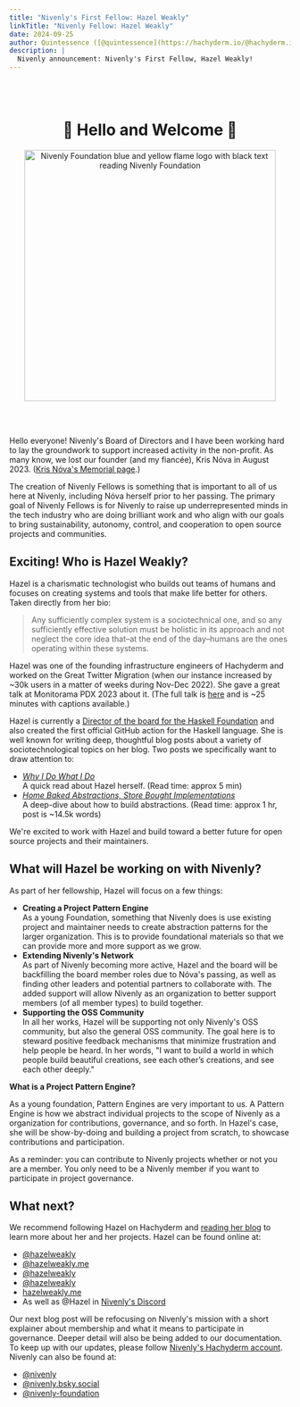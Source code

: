 ```yaml
---
title: "Nivenly's First Fellow: Hazel Weakly"
linkTitle: "Nivenly Fellow: Hazel Weakly"
date: 2024-09-25
author: Quintessence ([@quintessence](https://hachyderm.io/@hachyderm.io))
description: |
  Nivenly announcement: Nivenly's First Fellow, Hazel Weakly!
---
```


<br /><br />
<center>
<h1>🎉 Hello and Welcome 🎉</h1>

<img src="/who/hazel-weakly.jpg"
     width="450px"
     alt="Nivenly Foundation blue and yellow flame logo with black text reading Nivenly Foundation">
</center>
<br /><br />

Hello everyone! Nivenly's Board of Directors and I have been working hard to lay
the groundwork to support increased activity in the non-profit. As many know, we
lost our founder (and my fiancée), Kris Nóva in August 2023.
([Kris Nóva's Memorial page](/memorials/krisnova/).)

The creation of Nivenly Fellows is something that is important to all of us here
at Nivenly, including Nóva herself prior to her passing. The primary goal of
Nivenly Fellows is for Nivenly to raise up underrepresented minds in the tech
industry who are doing brilliant work and who align with our goals to bring
sustainability, autonomy, control, and cooperation to open source projects and
communities.

## Exciting! Who is Hazel Weakly?

Hazel is a charismatic technologist who builds out teams of humans and focuses on
creating systems and tools that make life better for others. Taken directly from
her bio:

> Any sufficiently complex system is a sociotechnical one, and so any
> sufficiently effective solution must be holistic in its approach and not
> neglect the core idea that–at the end of the day–humans are the ones
> operating within these systems.

Hazel was one of the founding infrastructure engineers of Hachyderm and worked on
the Great Twitter Migration (when our instance increased by ~30k users in a matter
of weeks during Nov-Dec 2022). She gave a great talk at Monitorama PDX 2023 about
it. (The full talk is [here](https://vimeo.com/843996235) and is ~25 minutes with
captions available.)

Hazel is currently a [Director of the board for the Haskell Foundation](https://haskell.foundation/who-we-are/)
and also created the first official GitHub action for the Haskell language. She
is well known for writing deep, thoughtful blog posts about a variety of
sociotechnological topics on her blog. Two posts we specifically want to draw
attention to:

* *[Why I Do What I Do](https://hazelweakly.me/blog/why-i-do-what-i-do/)* \
   A quick read about Hazel herself. (Read time: approx 5 min)
* *[Home Baked Abstractions, Store Bought Implementations](https://hazelweakly.me/blog/home-baked-abstractions-store-bought-implementations/)* \
  A deep-dive about how to build abstractions. (Read time: approx 1 hr, post is ~14.5k words)

We're excited to work with Hazel and build toward a better future for open
source projects and their maintainers.

## What will Hazel be working on with Nivenly?

As part of her fellowship, Hazel will focus on a few things:

* **Creating a Project Pattern Engine** \
As a young Foundation, something that Nivenly does is use existing project and
maintainer needs to create abstraction patterns for the larger organization.
This is to provide foundational materials so that we can provide more and more
support as we grow.
* **Extending Nivenly's Network** \
As part of Nivenly becoming more active, Hazel and the board will be backfilling
the board member roles due to Nóva's passing, as well as finding other leaders and
potential partners to collaborate with. The added support will allow Nivenly as an
organization to better support members (of all member types) to build together.
* **Supporting the OSS Community** \
In all her works, Hazel will be supporting not only Nivenly's OSS community, but
also the general OSS community. The goal here is to steward positive feedback
mechanisms that minimize frustration and help people be heard. In her words, "I
want to build a world in which people build beautiful creations, see each other’s
creations, and see each other deeply."

**What is a Project Pattern Engine?**

As a young foundation, Pattern Engines are very important to us. A Pattern
Engine is how we abstract individual projects to the scope of Nivenly as a
organization for contributions, governance, and so forth. In Hazel's case,
she will be show-by-doing and building a project from scratch, to showcase
contributions and participation.

As a reminder: you can contribute to Nivenly projects whether or not you are
a member. You only need to be a Nivenly member if you want to participate in
project governance.

## What next?

We recommend following Hazel on Hachyderm and [reading her blog](https://hazelweakly.me/blog/)
to learn more about her and her projects. Hazel can be found online at:

* [@hazelweakly](https://hachyderm.io/@hazelweakly) <i class="fa-brands fa-mastodon"></i>
* [@hazelweakly.me](https://bsky.app/profile/hazelweakly.me) <i class="fa-brands fa-bluesky"></i>
* [@hazelweakly](https://www.linkedin.com/in/hazelweakly/) <i class="fa-brands fa-linkedin"></i>
* [@hazelweakly](https://github.com/hazelweakly) <i class="fa-brands fa-github"></i>
* [hazelweakly.me](https://hazelweakly.me) <i class="fa-solid fa-book-bookmark"></i>
* As well as @Hazel in [Nivenly's Discord](https://discord.gg/P4WT6J9HYW) <i class="fa-brands fa-discord"></i>

Our next blog post will be refocusing on Nivenly's mission with a short explainer
about membership and what it means to participate in governance. Deeper detail will
also be being added to our documentation. To keep up with our updates, please follow
[Nivenly's Hachyderm account](https://hachyderm.io/@nivenly). Nivenly can also be found at:

* [@nivenly](https://hachyderm.io/@nivenly) <i class="fa-brands fa-mastodon"></i>
* [@nivenly.bsky.social](https://bsky.app/profile/nivenly.bsky.social) <i class="fa-brands fa-bluesky"></i>
* [@nivenly-foundation](https://www.linkedin.com/company/nivenly-foundation/) <i class="fa-brands fa-linkedin"></i>
